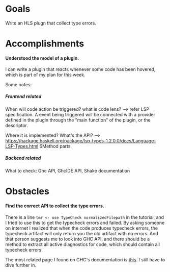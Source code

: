 # Goals

Write an HLS plugn that collect type errors.

# Accomplishments

#### Understood the model of a plugin. 

I can write a plugin that reacts whenever some code has been hovered, which is part of my plan for this week.

Some notes:

##### Frontend related

When will code action be triggered? what is code lens? --> refer LSP specification. A event being triggered will be connected with a provider defined in the plugin through the "main function" of the plugin, or the descriptor.

Where it is implemented? What's the API? --> https://hackage.haskell.org/package/lsp-types-1.2.0.0/docs/Language-LSP-Types.html SMethod parts

##### Backend related

What to check: Ghc API, GhcIDE API, Shake documentation

# Obstacles

#### Find the correct API to collect the type errors.

There is a line `tmr <- use TypeCheck normalizedFilepath` in the tutorial, and I tried to use this to get the typecheck errors and failed. By asking someone on internet I realized that when the code produces typecheck errors, the typecheck artifact will only return you the old artifact with no errors. And that person suggests me to look into GHC API, and there should be a method to extract all active diagnostics for code, which should contain all typecheck errors.

The most related page I found on GHC's documentation is [this](https://gitlab.haskell.org/ghc/ghc/-/wikis/Errors-as-(structured)-values#the-envelope-contents-ie-the-diagnostics). I still have to dive further in.
